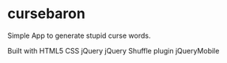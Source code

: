 cursebaron
==========

Simple App to generate stupid curse words.

Built with
HTML5
CSS
jQuery
jQuery Shuffle plugin
jQueryMobile
